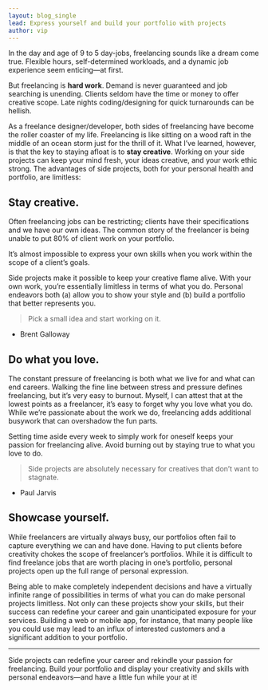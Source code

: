 ```yaml
---
layout: blog_single
lead: Express yourself and build your portfolio with projects
author: vip
---
```


In the day and age of 9 to 5 day-jobs, freelancing sounds like a dream come true. Flexible hours, self-determined workloads, and a dynamic job experience seem enticing—at first.


But freelancing is **hard work**. Demand is never guaranteed and job searching is unending. Clients seldom have the time or money to offer creative scope. Late nights coding/designing for quick turnarounds can be hellish.

As a freelance designer/developer, both sides of freelancing have become the roller coaster of my life. Freelancing is like sitting on a wood raft in the middle of an ocean storm just for the thrill of it.
What I’ve learned, however, is that the key to staying afloat is to **stay creative**. Working on your side projects can keep your mind fresh, your ideas creative, and your work ethic strong. The advantages of side projects, both for your personal health and portfolio, are limitless:

## Stay creative.

Often freelancing jobs can be restricting; clients have their specifications and we have our own ideas. The common story of the freelancer is being unable to put 80% of client work on your portfolio.

It’s almost impossible to express your own skills when you work within the scope of a client’s goals.

Side projects make it possible to keep your creative flame alive. With your own work, you’re essentially limitless in terms of what you do. Personal endeavors both (a) allow you to show your style and (b) build a portfolio that better represents you.

>Pick a small idea and start working on it.
- Brent Galloway

## Do what you love.

The constant pressure of freelancing is both what we live for and what can end careers. Walking the fine line between stress and pressure defines freelancing, but it’s very easy to burnout. Myself, I can attest that at the lowest points as a freelancer, it’s easy to forget why you love what you do. While we’re passionate about the work we do, freelancing adds additional busywork that can overshadow the fun parts.

Setting time aside every week to simply work for oneself keeps your passion for freelancing alive. Avoid burning out by staying true to what you love to do.

>Side projects are absolutely necessary for creatives that don’t want to stagnate.
- Paul Jarvis

## Showcase yourself.

While freelancers are virtually always busy, our portfolios often fail to capture everything we can and have done. Having to put clients before creativity chokes the scope of freelancer’s portfolios. While it is difficult to find freelance jobs that are worth placing in one’s portfolio, personal projects open up the full range of personal expression.

Being able to make completely independent decisions and have a virtually infinite range of possibilities in terms of what you can do make personal projects limitless. Not only can these projects show your skills, but their success can redefine your career and gain unanticipated exposure for your services. Building a web or mobile app, for instance, that many people like you could use may lead to an influx of interested customers and a significant addition to your portfolio.

***

Side projects can redefine your career and rekindle your passion for freelancing. Build your portfolio and display your creativity and skills with personal endeavors—and have a little fun while your at it!
